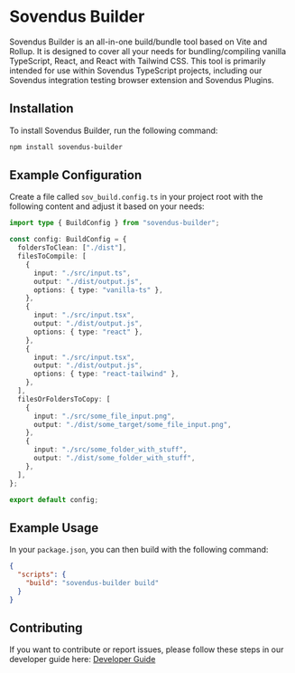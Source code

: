 # Sovendus Builder

Sovendus Builder is an all-in-one build/bundle tool based on Vite and Rollup. It is designed to cover all your needs for bundling/compiling vanilla TypeScript, React, and React with Tailwind CSS. This tool is primarily intended for use within Sovendus TypeScript projects, including our Sovendus integration testing browser extension and Sovendus Plugins.

## Installation

To install Sovendus Builder, run the following command:

```bash
npm install sovendus-builder
```

## Example Configuration

Create a file called `sov_build.config.ts` in your project root with the following content and adjust it based on your needs:

```ts
import type { BuildConfig } from "sovendus-builder";

const config: BuildConfig = {
  foldersToClean: ["./dist"],
  filesToCompile: [
    {
      input: "./src/input.ts",
      output: "./dist/output.js",
      options: { type: "vanilla-ts" },
    },
    {
      input: "./src/input.tsx",
      output: "./dist/output.js",
      options: { type: "react" },
    },
    {
      input: "./src/input.tsx",
      output: "./dist/output.js",
      options: { type: "react-tailwind" },
    },
  ],
  filesOrFoldersToCopy: [
    {
      input: "./src/some_file_input.png",
      output: "./dist/some_target/some_file_input.png",
    },
    {
      input: "./src/some_folder_with_stuff",
      output: "./dist/some_folder_with_stuff",
    },
  ],
};

export default config;
```

## Example Usage

In your `package.json`, you can then build with the following command:

```json
{
  "scripts": {
    "build": "sovendus-builder build"
  }
}
```

## Contributing

If you want to contribute or report issues, please follow these steps in our developer guide here: [Developer Guide](./readme-dev.md)
